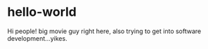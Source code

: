 # hello-world

Hi people!
big movie guy right here, also trying to get into software development...yikes.
